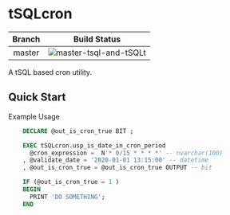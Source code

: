 # tSQLcron

| Branch |                                                    Build Status                                                    |
|:------:|:------------------------------------------------------------------------------------------------------------------:|
| master | ![master-tsql-and-tSQLt](https://github.com/kgeorge314/tSQLcron/workflows/Build-Database-Run-tSQLt-Tests/badge.svg?branch=master) |

A tSQL based cron utility.

## Quick Start

Example Usage

```sql
    DECLARE @out_is_cron_true BIT ;

    EXEC tSQLcron.usp_is_date_in_cron_period
      @cron_expression =  N'* 0/15 * * * *' -- nvarchar(100)
    , @validate_date = '2020-01-01 13:15:00' -- datetime
    , @out_is_cron_true = @out_is_cron_true OUTPUT -- bit

    IF (@out_is_cron_true = 1 )
    BEGIN
      PRINT 'DO SOMETHING';
    END
```
